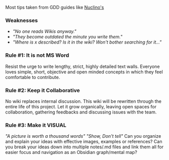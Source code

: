 Most tips taken from GDD guides like [Nuclino's](https://www.nuclino.com/articles/write-game-design-document)

### Weaknesses
- _"No one reads Wikis anyway."_
- _"They become outdated the minute you write them."_
- _"Where is x described? Is it in the wiki? Won't bother searching for it..."_

### Rule #1: It is not MS Word
Resist the urge to write lengthy, strict, highly detailed text walls. Everyone loves simple, short, objective and open minded concepts in which they feel comfortable to contribute.

### Rule #2: Keep it Collaborative
No wiki replaces internal discussion. This wiki will be rewritten through the entire life of this project. Let it grow organically, leaving open spaces for collaboration, gathering feedbacks and discussing issues with the team.

### Rule #3: Make it VISUAL
_"A picture is worth a thousand words"_
_"Show, Don't tell"_
Can you organize and explain your ideas with effective images, examples or references?
Can you break your ideas down into multiple notes/.md files and link them all for easier focus and navigation as an Obsidian graph/mental map?
